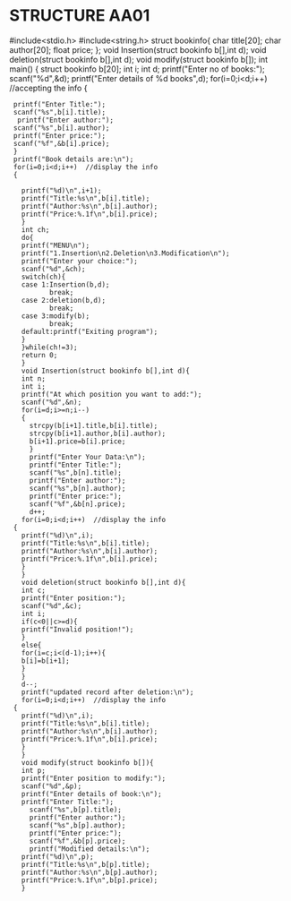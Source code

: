 # STRUCTURE AA01
#include<stdio.h>
#include<string.h>
struct bookinfo{
    char title[20];
    char author[20];
    float price;
    };
    void Insertion(struct bookinfo b[],int d);
    void deletion(struct bookinfo b[],int d);
    void modify(struct bookinfo b[]);
int main()
{
   struct bookinfo b[20];
   int i;
   int d;
   printf("Enter no of books:");
   scanf("%d",&d);
   printf("Enter details of %d books",d);
   for(i=0;i<d;i++) //accepting the info
   {
  
     printf("Enter Title:");
     scanf("%s",b[i].title);
      printf("Enter author:");
     scanf("%s",b[i].author);
     printf("Enter price:");
     scanf("%f",&b[i].price);
     }
     printf("Book details are:\n");
     for(i=0;i<d;i++)  //display the info
     {
     
       printf("%d)\n",i+1);
       printf("Title:%s\n",b[i].title);
       printf("Author:%s\n",b[i].author);
       printf("Price:%.1f\n",b[i].price);
       }
       int ch;
       do{
       printf("MENU\n");
       printf("1.Insertion\n2.Deletion\n3.Modification\n");
       printf("Enter your choice:");
       scanf("%d",&ch);
       switch(ch){
       case 1:Insertion(b,d);
              break;
       case 2:deletion(b,d);
              break;
       case 3:modify(b);
              break;
       default:printf("Exiting program");
       }
       }while(ch!=3);
       return 0;
       }
       void Insertion(struct bookinfo b[],int d){
       int n;
       int i;
       printf("At which position you want to add:");
       scanf("%d",&n);
       for(i=d;i>=n;i--)
       {
         strcpy(b[i+1].title,b[i].title);
         strcpy(b[i+1].author,b[i].author);
         b[i+1].price=b[i].price;
         }
         printf("Enter Your Data:\n");
         printf("Enter Title:");
         scanf("%s",b[n].title);
         printf("Enter author:");
         scanf("%s",b[n].author);
         printf("Enter price:");
         scanf("%f",&b[n].price);
         d++;
       for(i=0;i<d;i++)  //display the info
     {
       printf("%d)\n",i);
       printf("Title:%s\n",b[i].title);
       printf("Author:%s\n",b[i].author);
       printf("Price:%.1f\n",b[i].price);
       }
       }
       void deletion(struct bookinfo b[],int d){
       int c;
       printf("Enter position:");
       scanf("%d",&c);
       int i;
       if(c<0||c>=d){
       printf("Invalid position!");
       }
       else{
       for(i=c;i<(d-1);i++){
       b[i]=b[i+1];
       }
       }
       d--;
       printf("updated record after deletion:\n");
       for(i=0;i<d;i++)  //display the info
     {
       printf("%d)\n",i);
       printf("Title:%s\n",b[i].title);
       printf("Author:%s\n",b[i].author);
       printf("Price:%.1f\n",b[i].price);
       }
       }
       void modify(struct bookinfo b[]){
       int p;
       printf("Enter position to modify:");
       scanf("%d",&p);
       printf("Enter details of book:\n");
       printf("Enter Title:");
         scanf("%s",b[p].title);
         printf("Enter author:");
         scanf("%s",b[p].author);
         printf("Enter price:");
         scanf("%f",&b[p].price);
         printf("Modified details:\n");
       printf("%d)\n",p);
       printf("Title:%s\n",b[p].title);
       printf("Author:%s\n",b[p].author);
       printf("Price:%.1f\n",b[p].price);
       }
       
